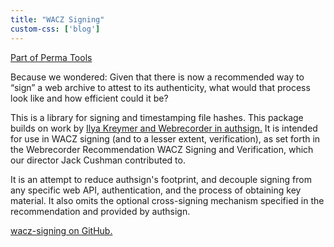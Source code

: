 ```yaml
---
title: "WACZ Signing"
custom-css: ['blog']
---
```


[Part of Perma Tools](https://tools.perma.cc/)

Because we wondered: Given that there is now a recommended way to “sign” a web archive to attest to its authenticity, what would that process look like and how efficient could it be?

This is a library for signing and timestamping file hashes. This package builds on work by [Ilya Kreymer and Webrecorder in authsign.](https://github.com/webrecorder/authsign) It is intended for use in WACZ signing (and to a lesser extent, verification), as set forth in the Webrecorder Recommendation WACZ Signing and Verification, which our director Jack Cushman contributed to.

It is an attempt to reduce authsign's footprint, and decouple signing from any specific web API, authentication, and the process of obtaining key material. It also omits the optional cross-signing mechanism specified in the recommendation and provided by authsign.

[wacz-signing on GitHub.](https://github.com/harvard-lil/wacz-signing)